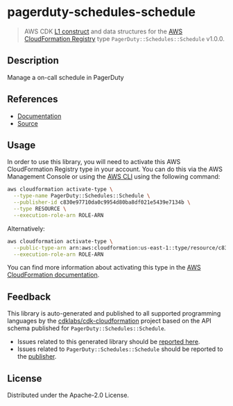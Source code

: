 # pagerduty-schedules-schedule

> AWS CDK [L1 construct](https://docs.aws.amazon.com/cdk/latest/guide/constructs.html) and data structures for the [AWS CloudFormation Registry](https://docs.aws.amazon.com/AWSCloudFormation/latest/UserGuide/registry.html) type `PagerDuty::Schedules::Schedule` v1.0.0.

## Description

Manage a on-call schedule in PagerDuty

## References

* [Documentation](https://github.com/aws-ia/cloudformation-pagerduty-resource-providers)
* [Source](https://github.com/aws-ia/cloudformation-pagerduty-resource-providers.git)

## Usage

In order to use this library, you will need to activate this AWS CloudFormation Registry type in your account. You can do this via the AWS Management Console or using the [AWS CLI](https://aws.amazon.com/cli/) using the following command:

```sh
aws cloudformation activate-type \
  --type-name PagerDuty::Schedules::Schedule \
  --publisher-id c830e97710da0c9954d80ba8df021e5439e7134b \
  --type RESOURCE \
  --execution-role-arn ROLE-ARN
```

Alternatively:

```sh
aws cloudformation activate-type \
  --public-type-arn arn:aws:cloudformation:us-east-1::type/resource/c830e97710da0c9954d80ba8df021e5439e7134b/PagerDuty-Schedules-Schedule \
  --execution-role-arn ROLE-ARN
```

You can find more information about activating this type in the [AWS CloudFormation documentation](https://docs.aws.amazon.com/AWSCloudFormation/latest/UserGuide/registry-public.html).

## Feedback

This library is auto-generated and published to all supported programming languages by the [cdklabs/cdk-cloudformation](https://github.com/cdklabs/cdk-cloudformation) project based on the API schema published for `PagerDuty::Schedules::Schedule`.

* Issues related to this generated library should be [reported here](https://github.com/cdklabs/cdk-cloudformation/issues/new?title=Issue+with+%40cdk-cloudformation%2Fpagerduty-schedules-schedule+v1.0.0).
* Issues related to `PagerDuty::Schedules::Schedule` should be reported to the [publisher](https://github.com/aws-ia/cloudformation-pagerduty-resource-providers).

## License

Distributed under the Apache-2.0 License.

